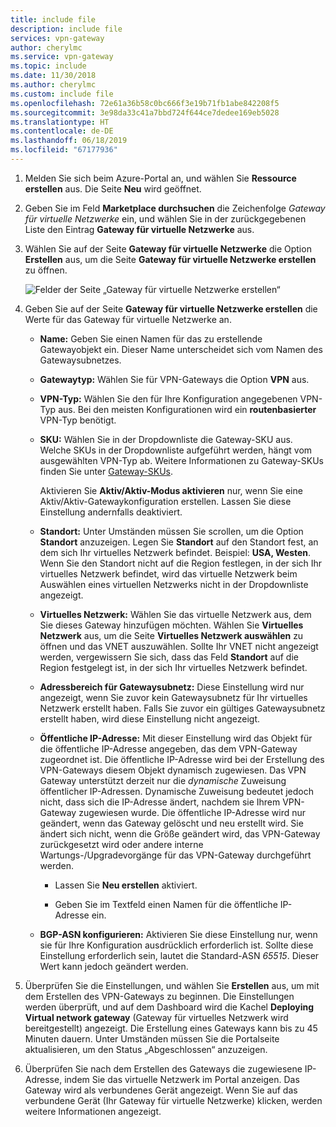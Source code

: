 ```yaml
---
title: include file
description: include file
services: vpn-gateway
author: cherylmc
ms.service: vpn-gateway
ms.topic: include
ms.date: 11/30/2018
ms.author: cherylmc
ms.custom: include file
ms.openlocfilehash: 72e61a36b58c0bc666f3e19b71fb1abe842208f5
ms.sourcegitcommit: 3e98da33c41a7bbd724f644ce7dedee169eb5028
ms.translationtype: HT
ms.contentlocale: de-DE
ms.lasthandoff: 06/18/2019
ms.locfileid: "67177936"
---
```

1. Melden Sie sich beim Azure-Portal an, und wählen Sie **Ressource erstellen** aus. Die Seite **Neu** wird geöffnet.

2. Geben Sie im Feld **Marketplace durchsuchen** die Zeichenfolge *Gateway für virtuelle Netzwerke* ein, und wählen Sie in der zurückgegebenen Liste den Eintrag **Gateway für virtuelle Netzwerke** aus. 

3. Wählen Sie auf der Seite **Gateway für virtuelle Netzwerke** die Option **Erstellen** aus, um die Seite **Gateway für virtuelle Netzwerke erstellen** zu öffnen.

   ![Felder der Seite „Gateway für virtuelle Netzwerke erstellen“](./media/vpn-gateway-add-gw-rm-portal-include/gw.png "Felder der Seite „Gateway für virtuelle Netzwerke erstellen“")

4. Geben Sie auf der Seite **Gateway für virtuelle Netzwerke erstellen** die Werte für das Gateway für virtuelle Netzwerke an.

   - **Name:** Geben Sie einen Namen für das zu erstellende Gatewayobjekt ein. Dieser Name unterscheidet sich vom Namen des Gatewaysubnetzes. 

   - **Gatewaytyp:** Wählen Sie für VPN-Gateways die Option **VPN** aus. 

   - **VPN-Typ:** Wählen Sie den für Ihre Konfiguration angegebenen VPN-Typ aus. Bei den meisten Konfigurationen wird ein **routenbasierter** VPN-Typ benötigt.

   - **SKU:** Wählen Sie in der Dropdownliste die Gateway-SKU aus. Welche SKUs in der Dropdownliste aufgeführt werden, hängt vom ausgewählten VPN-Typ ab. Weitere Informationen zu Gateway-SKUs finden Sie unter [Gateway-SKUs](../articles/vpn-gateway/vpn-gateway-about-vpn-gateway-settings.md#gwsku).

      Aktivieren Sie **Aktiv/Aktiv-Modus aktivieren** nur, wenn Sie eine Aktiv/Aktiv-Gatewaykonfiguration erstellen. Lassen Sie diese Einstellung andernfalls deaktiviert.
  
   - **Standort:** Unter Umständen müssen Sie scrollen, um die Option **Standort** anzuzeigen. Legen Sie **Standort** auf den Standort fest, an dem sich Ihr virtuelles Netzwerk befindet. Beispiel: **USA, Westen**. Wenn Sie den Standort nicht auf die Region festlegen, in der sich Ihr virtuelles Netzwerk befindet, wird das virtuelle Netzwerk beim Auswählen eines virtuellen Netzwerks nicht in der Dropdownliste angezeigt.

   - **Virtuelles Netzwerk:** Wählen Sie das virtuelle Netzwerk aus, dem Sie dieses Gateway hinzufügen möchten. Wählen Sie **Virtuelles Netzwerk** aus, um die Seite **Virtuelles Netzwerk auswählen** zu öffnen und das VNET auszuwählen. Sollte Ihr VNET nicht angezeigt werden, vergewissern Sie sich, dass das Feld **Standort** auf die Region festgelegt ist, in der sich Ihr virtuelles Netzwerk befindet.

   - **Adressbereich für Gatewaysubnetz:** Diese Einstellung wird nur angezeigt, wenn Sie zuvor kein Gatewaysubnetz für Ihr virtuelles Netzwerk erstellt haben. Falls Sie zuvor ein gültiges Gatewaysubnetz erstellt haben, wird diese Einstellung nicht angezeigt.

   - **Öffentliche IP-Adresse:** Mit dieser Einstellung wird das Objekt für die öffentliche IP-Adresse angegeben, das dem VPN-Gateway zugeordnet ist. Die öffentliche IP-Adresse wird bei der Erstellung des VPN-Gateways diesem Objekt dynamisch zugewiesen. Das VPN Gateway unterstützt derzeit nur die *dynamische* Zuweisung öffentlicher IP-Adressen. Dynamische Zuweisung bedeutet jedoch nicht, dass sich die IP-Adresse ändert, nachdem sie Ihrem VPN-Gateway zugewiesen wurde. Die öffentliche IP-Adresse wird nur geändert, wenn das Gateway gelöscht und neu erstellt wird. Sie ändert sich nicht, wenn die Größe geändert wird, das VPN-Gateway zurückgesetzt wird oder andere interne Wartungs-/Upgradevorgänge für das VPN-Gateway durchgeführt werden.
    
      - Lassen Sie **Neu erstellen** aktiviert.

      - Geben Sie im Textfeld einen Namen für die öffentliche IP-Adresse ein.

   - **BGP-ASN konfigurieren:** Aktivieren Sie diese Einstellung nur, wenn sie für Ihre Konfiguration ausdrücklich erforderlich ist. Sollte diese Einstellung erforderlich sein, lautet die Standard-ASN *65515*. Dieser Wert kann jedoch geändert werden.
     
5. Überprüfen Sie die Einstellungen, und wählen Sie **Erstellen** aus, um mit dem Erstellen des VPN-Gateways zu beginnen. Die Einstellungen werden überprüft, und auf dem Dashboard wird die Kachel **Deploying Virtual network gateway** (Gateway für virtuelles Netzwerk wird bereitgestellt) angezeigt. Die Erstellung eines Gateways kann bis zu 45 Minuten dauern. Unter Umständen müssen Sie die Portalseite aktualisieren, um den Status „Abgeschlossen“ anzuzeigen.

6. Überprüfen Sie nach dem Erstellen des Gateways die zugewiesene IP-Adresse, indem Sie das virtuelle Netzwerk im Portal anzeigen. Das Gateway wird als verbundenes Gerät angezeigt. Wenn Sie auf das verbundene Gerät (Ihr Gateway für virtuelle Netzwerke) klicken, werden weitere Informationen angezeigt.
